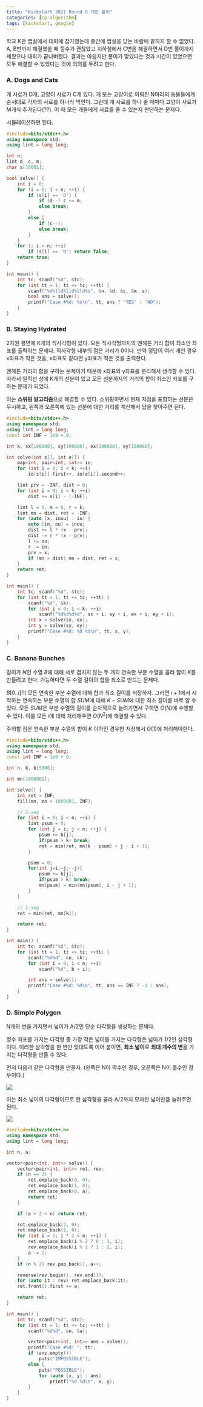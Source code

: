 ```yaml
---
title: "Kickstart 2021 Round G 개인 풀이"
categories: [cp-algorithm]
tags: [kickstart, google]
---
```


학교 K관 랩실에서 대회에 참가했는데 중간에 랩실을 닫는 바람에 끝까지 할 수 없었다. A, B번까지 해결했을 때 등수가 괜찮았고 지하철에서 C번을 해결하면서 D번 풀이까지 세웠으나 대회가 끝나버렸다. 결과는 아쉽지만 풀이가 맞았다는 것과 시간이 있었으면 모두 해결할 수 있었다는 것에 의의를 두려고 한다.

### A. Dogs and Cats

개 사료가 D개, 고양이 사료가 C개 있다. 개 또는 고양이로 이뤄진 N마리의 동물들에게 순서대로 각자의 사료를 하나식 먹인다. 그런데 개 사료를 하나 줄 때마다 고양이 사료가 M개식 추가된다(??). 이 때 모든 개들에게 사료를 줄 수 있는지 판단하는 문제다.

시뮬레이션하면 된다.

```cpp
#include<bits/stdc++.h>
using namespace std;
using lint = long long;

int n;
lint d, c, m;
char s[10001];

bool solve() {
    int i = 0;
    for (i = 0; i < n; ++i) {
        if (s[i] == 'D') {
            if (d--) c += m;
            else break;
        }
        else {
            if (c--);
            else break;
        }
    }
    for (; i < n; ++i)
        if (s[i] == 'D') return false;
    return true;
}

int main() {
    int tc; scanf("%d", &tc);
    for (int tt = 1; tt <= tc; ++tt) {
        scanf("%d%lld%lld%lld%s", &n, &d, &c, &m, s);
        bool ans = solve();
        printf("Case #%d: %s\n", tt, ans ? "YES" : "NO");
    }
}
```

### B. Staying Hydrated

2차원 평면에 K개의 직사각형이 있다. 모든 직사각형까지의 멘헤튼 거리 합이 최소인 좌표를 출력하는 문제다. 직사각형 내부의 점은 거리가 0이다. 만약 정답이 여러 개인 경우 x좌표가 작은 것을, x좌표도 같다면 y좌표가 작은 것을 출력한다.

멘헤튼 거리의 합을 구하는 문제이기 때문에 x좌표와 y좌표를 분리해서 생각할 수 있다. 따라서 일직선 상에 K개의 선분이 있고 모든 선분까지의 거리의 합이 최소인 좌표를 구하는 문제가 되었다.

이는 **스위핑 알고리즘**으로 해결할 수 있다. 스위핑하면서 현재 지점을 포함하는 선분은 무시하고, 왼쪽과 오른쪽에 있는 선분에 대한 거리를 계산해서 답을 찾아주면 된다.

```cpp
#include<bits/stdc++.h>
using namespace std;
using lint = long long;
const int INF = 1e9 + 9;

int k, sx[100000], sy[100000], ex[100000], ey[100000];

int solve(int s[], int e[]) {
    map<int, pair<int, int>> io;
    for (int i = 0; i < k; ++i)
        io[s[i]].first++, io[e[i]].second++;

    lint prv = -INF, dist = 0;
    for (int i = 0; i < k; ++i)
        dist += s[i] - (-INF);

    lint l = 0, m = 0, r = k;
    lint mn = dist, ret = -INF;
    for (auto [x, inou] : io) {
        auto [in, ou] = inou;
        dist += l * (x - prv);
        dist -= r * (x - prv);
        l += ou;
        r -= in;
        prv = x;
        if (mn > dist) mn = dist, ret = x;
    }
    return ret;
}

int main() {
    int tc; scanf("%d", &tc);
    for (int tt = 1; tt <= tc; ++tt) {
        scanf("%d", &k);
        for (int i = 0; i < k; ++i)
            scanf("%d%d%d%d", sx + i, sy + i, ex + i, ey + i);
        int x = solve(sx, ex);
        int y = solve(sy, ey);
        printf("Case #%d: %d %d\n", tt, x, y);
    }
}
```

### C. Banana Bunches

길이가 $N$인 수열 $B$에 대해 서로 겹치지 않는 두 개의 연속한 부분 수열을 골라 합이 $K$를 만들려고 한다. 가능하다면 두 수열 길이의 합을 최소로 만드는 문제다.

$B[0..i]$의 모든 연속한 부분 수열에 대해 합과 최소 길이를 저장하자. 그러면 $i+1$에서 시작하는 연속하는 부분 수열의 합 $SUM$에 대해 $K-SUM$에 대한 최소 길이를 바로 알 수 있다. 모든 $SUM$은 부분 수열의 길이를 순차적으로 늘려가면서 구하면 $O(N)$에 수행할 수 있다. 이를 모든 $i$에 대해 처리해주면 $O(N^2)$에 해결할 수 있다.

주의할 점은 연속한 부분 수열의 합이 $K$ 이하인 경우만 저장해서 $O(1)$에 처리해야한다.

```cpp
#include<bits/stdc++.h>
using namespace std;
using lint = long long;
const int INF = 1e9 + 9;

int n, k, b[5000];

int mn[1000001];

int solve() {
    int ret = INF;
    fill(mn, mn + 1000001, INF);

    // 2-seg
    for (int i = 0; i < n; ++i) {
        lint psum = 0;
        for (int j = i; j < n; ++j) {
            psum += b[j];
            if(psum > k) break;
            ret = min(ret, mn[k - psum] + j - i + 1);
        }

        psum = 0;
        for(int j=i;~j;--j){
            psum += b[j];
            if(psum > k) break;
            mn[psum] = min(mn[psum], i - j + 1);
        }
    }

    // 1-seg
    ret = min(ret, mn[k]);

    return ret;
}

int main() {
    int tc; scanf("%d", &tc);
    for (int tt = 1; tt <= tc; ++tt) {
        scanf("%d%d", &n, &k);
        for (int i = 0; i < n; ++i)
            scanf("%d", b + i);

        int ans = solve();
        printf("Case #%d: %d\n", tt, ans == INF ? -1 : ans);
    }
}
```

### D. Simple Polygon

N개의 변을 가지면서 넓이가 A/2인 단순 다각형을 생성하는 문제다.

정수 좌표를 가지는 다각형 중 가장 작은 넓이를 가지는 다각형은 넓이가 1/2인 삼각형이다. 이러한 삼각형을 한 변만 맞대도록 이어 붙이면, **최소 넓이**로 **최대 개수의 변**을 가지는 다각형을 만들 수 있다.

먼저 다음과 같은 다각형을 만들자. (왼쪽은 N이 짝수인 경우, 오른쪽은 N이 홀수인 경우이다.)

![](../assets/image/2021-10-19-kickstart-2021-round-G/Slide%2016_9%20-%201.png)

이는 최소 넓이의 다각형이므로 한 삼각형을 골라 A/2까지 모자란 넓이만큼 늘려주면 된다.

![](../assets/image/2021-10-19-kickstart-2021-round-G/Slide%2016_9%20-%202.png)

```cpp
#include<bits/stdc++.h>
using namespace std;
using lint = long long;

int n, a;

vector<pair<int, int>> solve() {
    vector<pair<int, int>> ret, rev;
    if (n == 3) {
        ret.emplace_back(0, 0);
        ret.emplace_back(1, 0);
        ret.emplace_back(0, a);
        return ret;
    }

    if (a + 2 < n) return ret;

    ret.emplace_back(2, 0);
    ret.emplace_back(1, 0);
    for (int i = 1; i * 2 < n; ++i) {
        ret.emplace_back(i % 2 ? 0 : 1, i);
        rev.emplace_back(i % 2 ? 1 : 2, i);
        a -= 2;
    }
    if (n % 2) rev.pop_back(), a++;

    reverse(rev.begin(), rev.end());
    for (auto it : rev) ret.emplace_back(it);
    ret.front().first += a;

    return ret;
}

int main() {
    int tc; scanf("%d", &tc);
    for (int tt = 1; tt <= tc; ++tt) {
        scanf("%d%d", &n, &a);

        vector<pair<int, int>> ans = solve();
        printf("Case #%d: ", tt);
        if (ans.empty())
            puts("IMPOSSIBLE");
        else {
            puts("POSSIBLE");
            for (auto [x, y] : ans)
                printf("%d %d\n", x, y);
        }
    }
}
```
